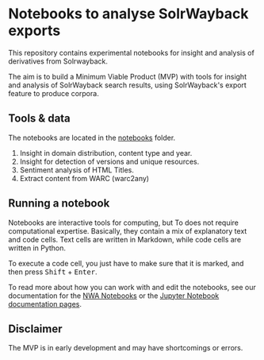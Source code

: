 # Notebooks to analyse SolrWayback exports
This repository contains experimental notebooks for insight and analysis of derivatives from Solrwayback.

The aim is to build a Minimum Viable Product (MVP) with tools for insight and analysis of SolrWayback search results, using SolrWayback's export feature to produce corpora.

## Tools & data
The notebooks are located in the [notebooks](https://github.com/joncto/nwa-notebooks/tree/main/notebooks) folder.

1. Insight in domain distribution, content type and year.
2. Insight for detection of versions and unique resources.
3. Sentiment analysis of HTML Titles.
4. Extract content from WARC (warc2any)

## Running a notebook
Notebooks are interactive tools for computing, but To does not require computational expertise.
Basically, they contain a mix of explanatory text and code cells.
Text cells are written in Markdown, while code cells are written in Python.

To execute a code cell, you just have to make sure that it is marked, and then press <kbd>Shift</kbd> + <kbd>Enter</kbd>.

To read more about how you can work with and edit the notebooks, see our documentation for the [NWA Notebooks](https://nlnwa.github.io/research-services/docs/notebooks) or the [Jupyter Notebook documentation pages](https://jupyter-notebook.readthedocs.io/en/latest/).

## Disclaimer
The MVP is in early development and may have shortcomings or errors.
